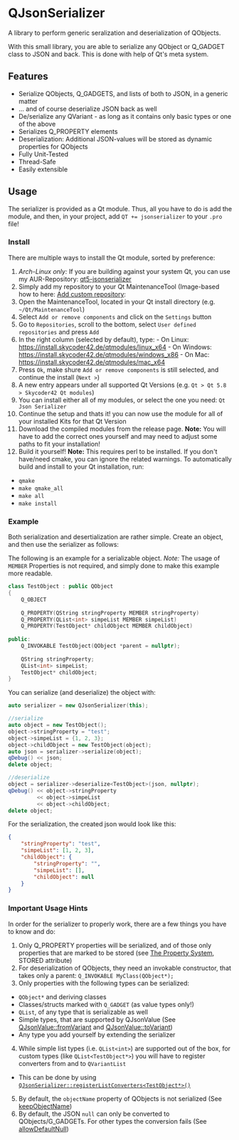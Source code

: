 # QJsonSerializer
A library to perform generic seralization and deserialization of QObjects.

With this small library, you are able to serialize any QObject or Q_GADGET class to JSON and back. This is done with help of Qt's meta system.

## Features
- Serialize QObjects, Q_GADGETS, and lists of both to JSON, in a generic matter
- ... and of course deserialize JSON back as well
- De/serialize any QVariant - as long as it contains only basic types or one of the above
- Serializes Q_PROPERTY elements
- Deserialization: Additional JSON-values will be stored as dynamic properties for QObjects
- Fully Unit-Tested
- Thread-Safe
- Easily extensible

## Usage
The serializer is provided as a Qt module. Thus, all you have to do is add the module, and then, in your project, add `QT += jsonserializer` to your `.pro` file!

### Install
There are multiple ways to install the Qt module, sorted by preference:
1. *Arch-Linux only:* If you are building against your system Qt, you can use my AUR-Repository: [qt5-jsonserializer](https://aur.archlinux.org/packages/qt5-jsonserializer/)
2. Simply add my repository to your Qt MaintenanceTool (Image-based how to here: [Add custom repository](TODO):
  1. Open the MaintenanceTool, located in your Qt install directory (e.g. `~/Qt/MaintenanceTool`)
  2. Select `Add or remove components` and click on the `Settings` button
  3. Go to `Repositories`, scroll to the bottom, select `User defined repositories` and press `Add`
  4. In the right column (selected by default), type:
    - On Linux: https://install.skycoder42.de/qtmodules/linux_x64
	- On Windows: https://install.skycoder42.de/qtmodules/windows_x86
	- On Mac: https://install.skycoder42.de/qtmodules/mac_x64
  5. Press `Ok`, make shure `Add or remove components` is still selected, and continue the install (`Next >`)
  6. A new entry appears under all supported Qt Versions (e.g. `Qt > Qt 5.8 > Skycoder42 Qt modules`)
  7. You can install either all of my modules, or select the one you need: `Qt Json Serializer`
  8. Continue the setup and thats it! you can now use the module for all of your installed Kits for that Qt Version
3. Download the compiled modules from the release page. **Note:** You will have to add the correct ones yourself and may need to adjust some paths to fit your installation!
4. Build it yourself! **Note:** This requires perl to be installed. If you don't have/need cmake, you can ignore the related warnings. To automatically build and install to your Qt installation, run:
  - `qmake`
  - `make qmake_all`
  - `make all`
  - `make install`

### Example
Both serialization and desertialization are rather simple. Create an object, and then use the serializer as follows:

The following is an example for a serializable object. *Note:* The usage of `MEMBER` Properties is not required, and simply done to make this example more readable.
```cpp
class TestObject : public QObject
{
    Q_OBJECT
    
	Q_PROPERTY(QString stringProperty MEMBER stringProperty)
	Q_PROPERTY(QList<int> simpeList MEMBER simpeList)
	Q_PROPERTY(TestObject* childObject MEMBER childObject)
	
public:
    Q_INVOKABLE TestObject(QObject *parent = nullptr);
    
	QString stringProperty;
	QList<int> simpeList;
	TestObject* childObject;
}
```

You can serialize (and deserialize) the object with:
```cpp
auto serializer = new QJsonSerializer(this);

//serialize
auto object = new TestObject();
object->stringProperty = "test";
object->simpeList = {1, 2, 3};
object->childObject = new TestObject(object);
auto json = serializer->serialize(object);
qDebug() << json;
delete object;

//deserialize
object = serializer->deserialize<TestObject>(json, nullptr);
qDebug() << object->stringProperty
         << object->simpeList
         << object->childObject;
delete object;
```

For the serialization, the created json would look like this:
```json
{
    "stringProperty": "test",
    "simpeList": [1, 2, 3],
    "childObject": {
        "stringProperty": "",
        "simpeList": [],
        "childObject": null
    }
}
```

### Important Usage Hints
In order for the serializer to properly work, there are a few things you have to know and do:

1. Only Q_PROPERTY properties will be serialized, and of those only properties that are marked to be stored (see [The Property System](https://doc.qt.io/qt-5/properties.html#requirements-for-declaring-properties), STORED attribute)
2. For deserialization of QObjects, they need an invokable constructor, that takes only a parent: `Q_INVOKABLE MyClass(QObject*);`
3. Only properties with the following types can be serialized:
  - `QObject*` and deriving classes
  - Classes/structs marked with `Q_GADGET` (as value types only!)
  - `QList`, of any type that is serializable as well
  - Simple types, that are supported by QJsonValue (See [QJsonValue::fromVariant](https://doc.qt.io/qt-5/qjsonvalue.html#fromVariant) and [QJsonValue::toVariant](https://doc.qt.io/qt-5/qjsonvalue.html#toVariant))
  - Any type you add yourself by extending the serializer
4. While simple list types (i.e. `QList<int>`) are supported out of the box, for custom types (like `QList<TestObject*>`) you will have to register converters from and to `QVariantList`
  - This can be done by using [`QJsonSerializer::registerListConverters<TestObject*>()`](src/qjsonserializer.h#L27)
5. By default, the `objectName` property of QObjects is not serialized (See [keepObjectName](src/qjsonserializer.h#L20))
6. By default, the JSON `null` can only be converted to QObjects/G_GADGETs. For other types the conversion fails (See [allowDefaultNull](src/qjsonserializer.h#L19))

